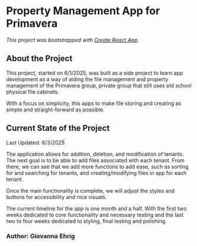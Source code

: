 # Property Management App for Primavera

*This project was bootstrapped with [Create React App](https://github.com/facebook/create-react-app).*

## About the Project

This project, started on 6/1/2025, was built as a side project to learn app development as a way of aiding the file management and property management of the Primavera group, private group that still uses old school physical file cabinets. 

With a focus on simplicity, this apps to make file storing and creating as simple and straight-forward as possible. 

## Current State of the Project

Last Updated: 6/3/2025

The application allows for addition, deletion, and modification of tenants. The next goal is to be able to add files associated with each tenant. From there, we can see that we add more functions to add ease, such as sorting for and searching for tenants, and creating/modifying files in app for each tenant.

Once the main functionality is complete, we will adjust the styles and buttons for accessibility and nice visuals. 

The current timeline for the app is one month and a half. With the first two weeks dedicated to core functionality and necessary testing and the last two to four weeks dedicated to styling, final testing and polishing. 

### Author: Giovanna Ehrig